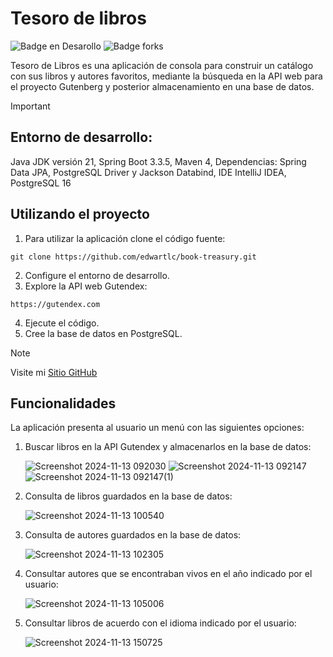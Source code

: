 <h1>Tesoro de libros</h1>

![Badge en Desarollo](https://img.shields.io/badge/status-terminado-green)
![Badge forks](https://img.shields.io/badge/forks-1-blue)

Tesoro de Libros es una aplicación de consola para construir un catálogo con sus libros y autores favoritos, mediante la búsqueda en la API web para el proyecto Gutenberg y posterior almacenamiento en una base de datos.

> [!IMPORTANT]
> ## Entorno de desarrollo:
> Java JDK versión 21,
> Spring Boot 3.3.5,
> Maven 4,
> Dependencias: Spring Data JPA, PostgreSQL Driver y Jackson Databind,
> IDE IntelliJ IDEA,
> PostgreSQL 16

## Utilizando el proyecto
1. Para utilizar la aplicación clone el código fuente:
```
git clone https://github.com/edwartlc/book-treasury.git
```
2. Configure el entorno de desarrollo.
3. Explore la API web Gutendex:
```
https://gutendex.com
```
4. Ejecute el código.
5. Cree la base de datos en PostgreSQL.
    
> [!NOTE]
> Visite mi [Sitio GitHub](https://github.com/edwartlc)

## Funcionalidades
La aplicación presenta al usuario un menú con las siguientes opciones: 
1. Buscar libros en la API Gutendex y almacenarlos en la base de datos:

   ![Screenshot 2024-11-13 092030](https://github.com/user-attachments/assets/35fa53dd-c5fd-431d-add3-81bb38377f57)
   ![Screenshot 2024-11-13 092147](https://github.com/user-attachments/assets/95e4d4fd-4bf4-4fa4-bfe5-83b07b677258)
   ![Screenshot 2024-11-13 092147(1)](https://github.com/user-attachments/assets/a7459810-6127-4a91-bf3d-d87f230ec327)

3. Consulta de libros guardados en la base de datos:
     
   ![Screenshot 2024-11-13 100540](https://github.com/user-attachments/assets/ad17b78a-e150-4156-acb5-561c3e117f23)

4. Consulta de autores guardados en la base de datos:

   ![Screenshot 2024-11-13 102305](https://github.com/user-attachments/assets/3fcdee24-4685-463d-9df7-9f10a67c72b9)

6. Consultar autores que se encontraban vivos en el año indicado por el usuario:

   ![Screenshot 2024-11-13 105006](https://github.com/user-attachments/assets/1bdf8ac7-0c34-4384-9782-84e7e92128f2)

8. Consultar libros de acuerdo con el idioma indicado por el usuario:

   ![Screenshot 2024-11-13 150725](https://github.com/user-attachments/assets/6b202f72-d1f9-476c-833c-1bd26454842d)
